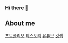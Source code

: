 ### Hi there 👋
## About me

[포트폴리오](https://hmchung2.github.io/portfolio/)
[티스토리](https://hmchung2devjava.tistory.com/)
[유튜브](https://www.youtube.com/channel/UC71kfEJOuSI7aK0CmdXn-0Q)
[깃랩](https://gitlab.com/hmchung1005)

<!--
**hmchung2/hmchung2** is a ✨ _special_ ✨ repository because its `README.md` (this file) appears on your GitHub profile.

Here are some ideas to get you started:

- 🔭 I’m currently working on ...
- 🌱 I’m currently learning ...
- 👯 I’m looking to collaborate on ...
- 🤔 I’m looking for help with ...
- 💬 Ask me about ...
- 📫 How to reach me: ...
- 😄 Pronouns: ...
- ⚡ Fun fact: ...
-->
